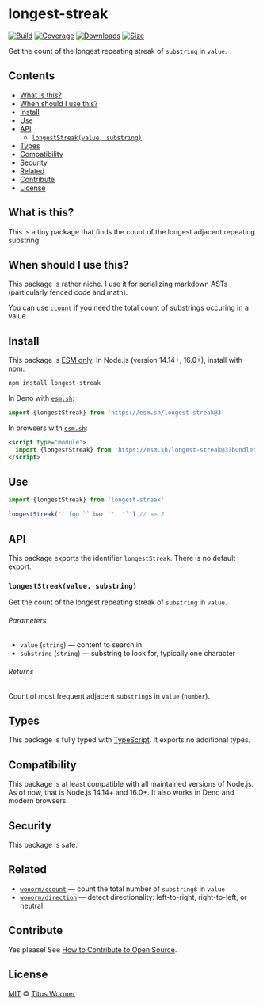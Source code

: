 # longest-streak

[![Build][build-badge]][build]
[![Coverage][coverage-badge]][coverage]
[![Downloads][downloads-badge]][downloads]
[![Size][size-badge]][size]

Get the count of the longest repeating streak of `substring` in `value`.

## Contents

*   [What is this?](#what-is-this)
*   [When should I use this?](#when-should-i-use-this)
*   [Install](#install)
*   [Use](#use)
*   [API](#api)
    *   [`longestStreak(value, substring)`](#longeststreakvalue-substring)
*   [Types](#types)
*   [Compatibility](#compatibility)
*   [Security](#security)
*   [Related](#related)
*   [Contribute](#contribute)
*   [License](#license)

## What is this?

This is a tiny package that finds the count of the longest adjacent repeating
substring.

## When should I use this?

This package is rather niche.
I use it for serializing markdown ASTs (particularly fenced code and math).

You can use [`ccount`][ccount] if you need the total count of substrings
occuring in a value.

## Install

This package is [ESM only][esm].
In Node.js (version 14.14+, 16.0+), install with [npm][]:

```sh
npm install longest-streak
```

In Deno with [`esm.sh`][esmsh]:

```js
import {longestStreak} from 'https://esm.sh/longest-streak@3'
```

In browsers with [`esm.sh`][esmsh]:

```html
<script type="module">
  import {longestStreak} from 'https://esm.sh/longest-streak@3?bundle'
</script>
```

## Use

```js
import {longestStreak} from 'longest-streak'

longestStreak('` foo `` bar `', '`') // => 2
```

## API

This package exports the identifier `longestStreak`.
There is no default export.

### `longestStreak(value, substring)`

Get the count of the longest repeating streak of `substring` in `value`.

###### Parameters

*   `value` (`string`) — content to search in
*   `substring` (`string`) — substring to look for, typically one character

###### Returns

Count of most frequent adjacent `substring`s in `value` (`number`).

## Types

This package is fully typed with [TypeScript][].
It exports no additional types.

## Compatibility

This package is at least compatible with all maintained versions of Node.js.
As of now, that is Node.js 14.14+ and 16.0+.
It also works in Deno and modern browsers.

## Security

This package is safe.

## Related

*   [`wooorm/ccount`](https://github.com/wooorm/ccount)
    — count the total number of `substring`s in `value`
*   [`wooorm/direction`](https://github.com/wooorm/direction)
    — detect directionality: left-to-right, right-to-left, or neutral

## Contribute

Yes please!
See [How to Contribute to Open Source][contribute].

## License

[MIT][license] © [Titus Wormer][author]

<!-- Definitions -->

[build-badge]: https://github.com/wooorm/longest-streak/workflows/main/badge.svg

[build]: https://github.com/wooorm/longest-streak/actions

[coverage-badge]: https://img.shields.io/codecov/c/github/wooorm/longest-streak.svg

[coverage]: https://codecov.io/github/wooorm/longest-streak

[downloads-badge]: https://img.shields.io/npm/dm/longest-streak.svg

[downloads]: https://www.npmjs.com/package/longest-streak

[size-badge]: https://img.shields.io/bundlephobia/minzip/longest-streak.svg

[size]: https://bundlephobia.com/result?p=longest-streak

[npm]: https://docs.npmjs.com/cli/install

[esmsh]: https://esm.sh

[license]: license

[author]: https://wooorm.com

[esm]: https://gist.github.com/sindresorhus/a39789f98801d908bbc7ff3ecc99d99c

[typescript]: https://www.typescriptlang.org

[contribute]: https://opensource.guide/how-to-contribute/

[ccount]: https://github.com/wooorm/ccount
